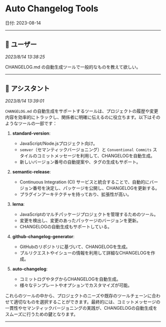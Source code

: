 # Auto Changelog Tools

日付: 2023-08-14

---

## 👤 ユーザー
*2023/8/14 13:38:25*

CHANGELOG.md の自動生成ツールで一般的なものを教えて欲しい。

---

## 🤖 アシスタント
*2023/8/14 13:39:01*

`CHANGELOG.md` の自動生成をサポートするツールは、プロジェクトの履歴や変更内容を効率的にトラックし、関係者に明確に伝えるのに役立ちます。以下はそのようなツールの一部です：

1. **standard-version**: 
   - JavaScript/Node.jsプロジェクト向け。
   - `semver`（セマンティックバージョニング）と `Conventional Commits` スタイルのコミットメッセージを利用して、CHANGELOGを自動生成。
   - 新しいバージョン番号の自動提案や、タグの生成もサポート。

2. **semantic-release**: 
   - Continuous Integration (CI) サービスと統合することで、自動的にバージョン番号を決定し、パッケージを公開し、CHANGELOGを更新する。
   - プラグインアーキテクチャを持っており、拡張性が高い。

3. **lerna**: 
   - JavaScriptのマルチパッケージプロジェクトを管理するためのツール。
   - 変更を検出し、変更のあったパッケージのバージョンを更新。
   - CHANGELOGの自動生成もサポートしている。

4. **github-changelog-generator**: 
   - GitHubのリポジトリに基づいて、CHANGELOGを生成。
   - プルリクエストやイシューの情報を利用して詳細なCHANGELOGを作成。

5. **auto-changelog**: 
   - コミットログやタグからCHANGELOGを自動生成。
   - 様々なテンプレートやオプションでカスタマイズが可能。

これらのツールの中から、プロジェクトのニーズや既存のツールチェーンに合わせて適切なものを選択することができます。最終的には、コミットメッセージの一貫性やセマンティックバージョニングの実践が、CHANGELOGの自動生成をスムーズに行うための鍵となります。

---
